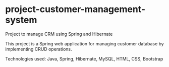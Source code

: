 # project-customer-management-system
Project to manage CRM using Spring and Hibernate

This project is a Spring web application for managing customer database by implementing CRUD operations.

Technologies used: Java, Spring, Hibernate, MySQL, HTML, CSS, Bootstrap
